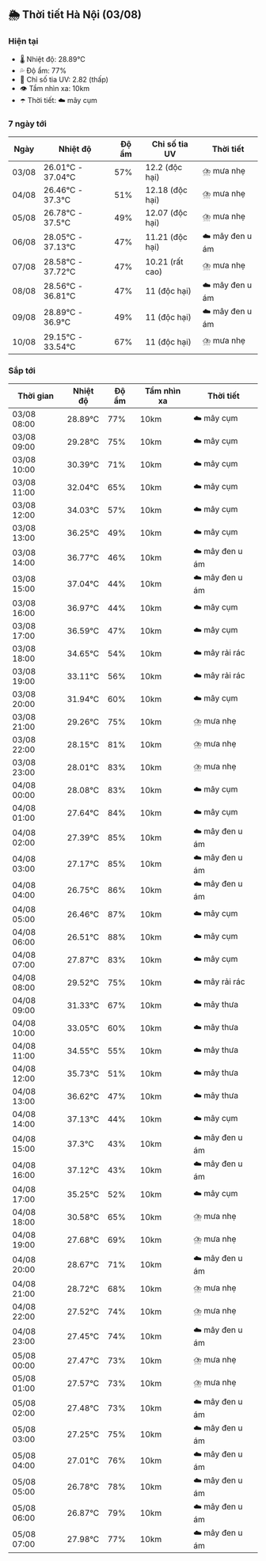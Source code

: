 ## 🌦️ Thời tiết Hà Nội (03/08)

### Hiện tại

- 🌡️ Nhiệt độ: 28.89℃
- 💦 Độ ẩm: 77%
- 🌟 Chỉ số tia UV: 2.82 (thấp)
- 👁️ Tầm nhìn xa: 10km
- ☂️ Thời tiết: ☁️ mây cụm

### 7 ngày tới

| Ngày | Nhiệt độ | Độ ẩm | Chỉ số tia UV | Thời tiết |
| --- | --- | --- | --- | --- |
| 03/08 | 26.01℃ - 37.04℃ | 57% | 12.2 (độc hại) | ⛈️ mưa nhẹ |
| 04/08 | 26.46℃ - 37.3℃ | 51% | 12.18 (độc hại) | ⛈️ mưa nhẹ |
| 05/08 | 26.78℃ - 37.5℃ | 49% | 12.07 (độc hại) | ⛈️ mưa nhẹ |
| 06/08 | 28.05℃ - 37.13℃ | 47% | 11.21 (độc hại) | ☁️ mây đen u ám |
| 07/08 | 28.58℃ - 37.72℃ | 47% | 10.21 (rất cao) | ⛈️ mưa nhẹ |
| 08/08 | 28.56℃ - 36.81℃ | 47% | 11 (độc hại) | ☁️ mây đen u ám |
| 09/08 | 28.89℃ - 36.9℃ | 49% | 11 (độc hại) | ☁️ mây đen u ám |
| 10/08 | 29.15℃ - 33.54℃ | 67% | 11 (độc hại) | ⛈️ mưa nhẹ |

### Sắp tới

| Thời gian | Nhiệt độ | Độ ẩm | Tầm nhìn xa | Thời tiết |
| --- | --- | --- | --- | --- |
| 03/08 08:00 | 28.89℃ | 77% | 10km | ☁️ mây cụm |
| 03/08 09:00 | 29.28℃ | 75% | 10km | ☁️ mây cụm |
| 03/08 10:00 | 30.39℃ | 71% | 10km | ☁️ mây cụm |
| 03/08 11:00 | 32.04℃ | 65% | 10km | ☁️ mây cụm |
| 03/08 12:00 | 34.03℃ | 57% | 10km | ☁️ mây cụm |
| 03/08 13:00 | 36.25℃ | 49% | 10km | ☁️ mây cụm |
| 03/08 14:00 | 36.77℃ | 46% | 10km | ☁️ mây đen u ám |
| 03/08 15:00 | 37.04℃ | 44% | 10km | ☁️ mây đen u ám |
| 03/08 16:00 | 36.97℃ | 44% | 10km | ☁️ mây cụm |
| 03/08 17:00 | 36.59℃ | 47% | 10km | ☁️ mây cụm |
| 03/08 18:00 | 34.65℃ | 54% | 10km | ☁️ mây rải rác |
| 03/08 19:00 | 33.11℃ | 56% | 10km | ☁️ mây rải rác |
| 03/08 20:00 | 31.94℃ | 60% | 10km | ☁️ mây cụm |
| 03/08 21:00 | 29.26℃ | 75% | 10km | ⛈️ mưa nhẹ |
| 03/08 22:00 | 28.15℃ | 81% | 10km | ⛈️ mưa nhẹ |
| 03/08 23:00 | 28.01℃ | 83% | 10km | ⛈️ mưa nhẹ |
| 04/08 00:00 | 28.08℃ | 83% | 10km | ☁️ mây cụm |
| 04/08 01:00 | 27.64℃ | 84% | 10km | ☁️ mây cụm |
| 04/08 02:00 | 27.39℃ | 85% | 10km | ☁️ mây đen u ám |
| 04/08 03:00 | 27.17℃ | 85% | 10km | ☁️ mây đen u ám |
| 04/08 04:00 | 26.75℃ | 86% | 10km | ☁️ mây đen u ám |
| 04/08 05:00 | 26.46℃ | 87% | 10km | ☁️ mây cụm |
| 04/08 06:00 | 26.51℃ | 88% | 10km | ☁️ mây cụm |
| 04/08 07:00 | 27.87℃ | 83% | 10km | ☁️ mây cụm |
| 04/08 08:00 | 29.52℃ | 75% | 10km | ☁️ mây rải rác |
| 04/08 09:00 | 31.33℃ | 67% | 10km | ☁️ mây thưa |
| 04/08 10:00 | 33.05℃ | 60% | 10km | ☁️ mây thưa |
| 04/08 11:00 | 34.55℃ | 55% | 10km | ☁️ mây thưa |
| 04/08 12:00 | 35.73℃ | 51% | 10km | ☁️ mây thưa |
| 04/08 13:00 | 36.62℃ | 47% | 10km | ☁️ mây thưa |
| 04/08 14:00 | 37.13℃ | 44% | 10km | ☁️ mây cụm |
| 04/08 15:00 | 37.3℃ | 43% | 10km | ☁️ mây đen u ám |
| 04/08 16:00 | 37.12℃ | 43% | 10km | ☁️ mây đen u ám |
| 04/08 17:00 | 35.25℃ | 52% | 10km | ☁️ mây cụm |
| 04/08 18:00 | 30.58℃ | 65% | 10km | ⛈️ mưa nhẹ |
| 04/08 19:00 | 27.68℃ | 69% | 10km | ⛈️ mưa nhẹ |
| 04/08 20:00 | 28.67℃ | 71% | 10km | ☁️ mây đen u ám |
| 04/08 21:00 | 28.72℃ | 68% | 10km | ⛈️ mưa nhẹ |
| 04/08 22:00 | 27.52℃ | 74% | 10km | ⛈️ mưa nhẹ |
| 04/08 23:00 | 27.45℃ | 74% | 10km | ☁️ mây đen u ám |
| 05/08 00:00 | 27.47℃ | 73% | 10km | ⛈️ mưa nhẹ |
| 05/08 01:00 | 27.57℃ | 73% | 10km | ⛈️ mưa nhẹ |
| 05/08 02:00 | 27.48℃ | 73% | 10km | ☁️ mây đen u ám |
| 05/08 03:00 | 27.25℃ | 75% | 10km | ☁️ mây đen u ám |
| 05/08 04:00 | 27.01℃ | 76% | 10km | ☁️ mây đen u ám |
| 05/08 05:00 | 26.78℃ | 78% | 10km | ☁️ mây đen u ám |
| 05/08 06:00 | 26.87℃ | 79% | 10km | ☁️ mây đen u ám |
| 05/08 07:00 | 27.98℃ | 77% | 10km | ☁️ mây đen u ám |
